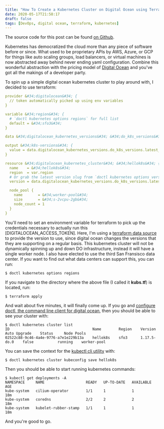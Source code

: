 ```yaml
---
title: "How To Create a Kubernetes Cluster on Digital Ocean using Terraform"
date: 2020-05-17T21:58:17
draft: false
tags: [DevOps, digital ocean, terraform, kubernetes]
---
```


The source code for this post can be found [on Github](https://github.com/nfisher23/digitalocean-terraform-examples/tree/master/kubernetes).

Kubernetes has democratized the cloud more than any piece of software before or since. What used to be proprietary APIs by AWS, Azure, or GCP for things like auto scaling groups, load balancers, or virtual machines is now abstracted away behind never ending yaml configuration. Combine this wonderful abstraction with the pricing model of [Digital Ocean](https://www.digitalocean.com/) and you&#39;ve got all the makings of a developer party.

To spin up a simple digital ocean kubernetes cluster to play around with, I decided to use terraform:

```yaml
provider &#34;digitalocean&#34; {
  // token automatically picked up using env variables
}

variable &#34;region&#34; {
  # `doctl kubernetes options regions` for full list
  default = &#34;sfo3&#34;
}

data &#34;digitalocean_kubernetes_versions&#34; &#34;do_k8s_versions&#34; {}

output &#34;k8s-versions&#34; {
  value = data.digitalocean_kubernetes_versions.do_k8s_versions.latest_version
}

resource &#34;digitalocean_kubernetes_cluster&#34; &#34;hellok8s&#34; {
  name    = &#34;hellok8s&#34;
  region  = var.region
  # Or grab the latest version slug from `doctl kubernetes options versions`
  version = data.digitalocean_kubernetes_versions.do_k8s_versions.latest_version

  node_pool {
    name       = &#34;worker-pool&#34;
    size       = &#34;s-2vcpu-2gb&#34;
    node_count = 1
  }
}

```

You&#39;ll need to set an environment variable for terraform to pick up the credentials necessary to actually run this \[DIGITALOCEAN\_ACCESS\_TOKEN\]. Here, I&#39;m using a [terraform data source](https://www.terraform.io/docs/providers/do/d/kubernetes_versions.html) to provide the version to use, since digital ocean changes the versions that they are supporting on a regular basis. This kubernetes cluster will not be dynamically spinning up and down DO infrastructure, instead it will have a single worker node. I also have elected to use the third San Fransisco data center. If you want to find out what data centers can support this, you can run:

```
$ doctl kubernetes options regions
```

If you navigate to the directory where the above file (I called it **kubs.tf**) is located, run:

```
$ terraform apply
```

And wait about five minutes, it will finally come up. If you go and [configure doctl, the command line client for digital ocean](https://github.com/digitalocean/doctl), then you should be able to see your cluster with:

```
$ doctl kubernetes cluster list
ID                                      Name        Region    Version        Auto Upgrade    Status     Node Pools
02522c88-9c46-4a4e-9776-a7e1e229b13a    hellok8s    sfo3      1.17.5-do.0    false           running    worker-pool

```

You can save the context for the [kubectl cli utility](https://kubernetes.io/docs/tasks/tools/install-kubectl/) with:

```
$ doctl kubernetes cluster kubeconfig save hellok8s

```

Then you should be able to start running kubernetes commands:

```
$ kubectl get deployments -A
NAMESPACE     NAME                   READY   UP-TO-DATE   AVAILABLE   AGE
kube-system   cilium-operator        1/1     1            1           18m
kube-system   coredns                2/2     2            2           18m
kube-system   kubelet-rubber-stamp   1/1     1            1           18m
```

And you&#39;re good to go.
